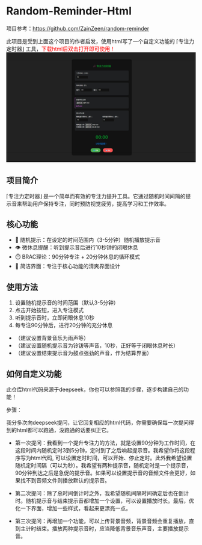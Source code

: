 # Random-Reminder-Html
项目参考：https://github.com/ZainZeen/random-reminder

此项目是受到上面这个项目的作者启发，使用html写了一个自定义功能的 ⌈专注力定时器⌋ 工具，<font color="red">下载html后双击打开即可使用！</font>
![图片描述](images/example.png)

## 项目简介
⌈专注力定时器⌋ 是一个简单而有效的专注力提升工具。它通过随机时间间隔的提示音来帮助用户保持专注，同时预防视觉疲劳，提高学习和工作效率。


## 核心功能
- 🎯 随机提示：在设定的时间范围内（3-5分钟）随机播放提示音
- 👁️ 微休息提醒：听到提示音后进行10秒钟的闭眼休息
- ⏱️ BRAC理论：90分钟专注 + 20分钟休息的循环模式
- 🎨 简洁界面：专注于核心功能的清爽界面设计

## 使用方法
1. 设置随机提示音的时间范围（默认3-5分钟）
2. 点击开始按钮，进入专注模式
3. 听到提示音时，立即闭眼休息10秒
4. 每专注90分钟后，进行20分钟的充分休息

- （建议设置背景音乐为雨声等）
- （建议设置随机提示音为铃钹等声音，10秒，正好等于闭眼休息时长）
- （建议设置结束提示音为鼓点强劲的声音，作为结算界面）

## 如何自定义功能
此仓库html代码来源于deepseek，你也可以参照我的步骤，逐步构建自己的功能！

步骤：

我分多次向deepseek提问，让它回复相应的html代码，你需要确保每一次提问得到的html都可以跑通，没跑通的话要纠正它。

- 第一次提问：我看到一个提升专注力的方法，就是设置90分钟为工作时间，在这段时间内随机定时3到5分钟，定时到了之后响起提示音。我希望你将这段程序写为html代码, 可以设置定时时间，可以开始、停止定时。此外我希望设置随机定时间隔（可以为秒）。我希望有两种提示音，随机定时是一个提示音，90分钟到达之后是急促的提示音。如果可以设置提示音的音频文件会更好，如果找不到音频文件则播放默认的提示音。

- 第二次提问：除了总时间倒计时之外，我希望随机间隔时间确定后也在倒计时。随机提示音与结束提示音都增加一个设置，可以设置播放时长。最后，优化一下界面，增加一些样式，看起来更漂亮一点。

- 第三次提问：再增加一个功能，可以上传背景音频，背景音频会重复播放，直到主计时结束。播放两种提示音时，应当降低背景音乐声音，主要播放提示音。

